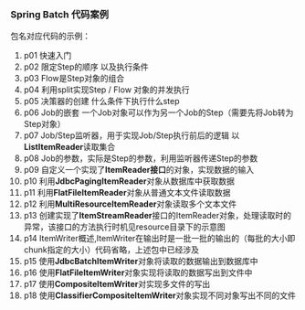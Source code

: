 ### Spring Batch 代码案例
包名对应代码的示例：
1. p01 快速入门
2. p02 限定Step的顺序 以及执行条件
3. p03 Flow是Step对象的组合
4. p04 利用split实现Step / Flow 对象的并发执行
5. p05 决策器的创建 什么条件下执行什么step
6. p06 Job的嵌套 一个Job对象可以作为另一个Job的Step（需要先将Job转为Step对象）
7. p07 Job/Step监听器，用于实现Job/Step执行前后的逻辑 以**ListItemReader**读取集合
8. p08 Job的参数，实际是Step的参数，利用监听器传递Step的参数
9. p09 自定义一个实现了**ItemReader接口**的对象，实现数据的输入
10. p10 利用**JdbcPagingItemReader**对象从数据库中获取数据
11. p11 利用**FlatFileItemReader**对象从普通文本文件读取数据
12. p12 利用**MultiResourceItemReader**对象读取多个文本文件
13. p13 创建实现了**ItemStreamReader**接口的ItemReader对象，处理读取时的异常，该接口的方法执行时机见resource目录下的示意图
14. p14 ItemWriter概述,ItemWriter在输出时是一批一批的输出的（每批的大小即chunk指定的大小）代码省略，上述包中已经涉及
15. p15 使用**JdbcBatchItemWriter**对象将读取的数据输出到数据库中
16. p16 使用**FlatFileItemWriter**对象实现将读取的数据写出到文件中
17. p17 使用**CompositeItemWriter**对实现多文件的写出
18. p18 使用**ClassifierCompositeItemWriter**对象实现不同对象写出不同的文件


